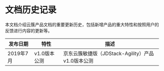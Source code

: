 # 文档历史记录

本文档介绍云簇产品文档的重要更新历史，包括新增产品的重大特性和按照用户的反馈进行内容的更新等。

| 发布日期  | 特性         | 描述                                              |
| --------- | ------------ | ------------------------------------------------- |
| 2019年7月 | v1.0版本公测 | 京东云簇敏捷版（JDStack-Agility）产品v1.0版本公测 |

